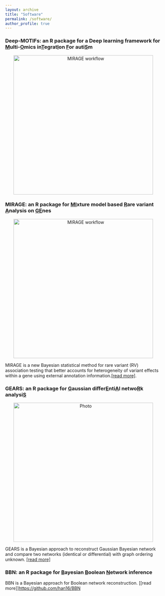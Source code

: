 ```yaml
---
layout: archive
title: "Software"
permalink: /software/
author_profile: true
---
```





### Deep-MOTIFs: an R package for a Deep learning framework for <ins>M</ins>ulti-<ins>O</ins>mics in<ins>T</ins>egrat<ins>I</ins>on <ins>F</ins>or auti<ins>S</ins>m

<p align="center">
  <a href="https://xinhe-lab.github.io/mirage/" target="_blank">
    <img src="https://han16.github.io/shengtonghan.github.io/images/deep-motifs.png?raw=true" 
         alt="MIRAGE workflow" style="width: 450px;">
  </a>
</p>



### MIRAGE: an R package for <ins>MI</ins>xture model based <ins>R</ins>are variant <ins>A</ins>nalysis on <ins>GE</ins>nes

<p align="center">
  <a href="https://xinhe-lab.github.io/mirage/" target="_blank">
    <img src="https://han16.github.io/shengtonghan.github.io/images/MIRAGEworkflow.png?raw=true" 
         alt="MIRAGE workflow" style="width: 450px;">
  </a>
</p>

MIRAGE is a new Bayesian statistical method for rare variant (RV) association testing that better accounts for heterogeneity of variant effects within a gene using external annotation information.[[read more]](https://xinhe-lab.github.io/mirage/index.html). 



### GEARS: an R package for  <ins>G</ins>aussian differ<ins>E</ins>nti<ins>A</ins>l netwo<ins>R</ins>k analysi<ins>S</ins>

<p align="center">
  <img src="https://han16.github.io/shengtonghan.github.io/images/gears.png?raw=true" alt="Photo" style="width: 450px;"/> 
</p>

GEARS is a Bayesian approach to reconstruct Gaussian Bayesian network and compare two networks (identical or differential) with graph ordering unknown. [[read more]](https://github.com/han16/GEARS)

### BBN: an R package for <ins>B</ins>ayesian  <ins>B</ins>oolean  <ins>N</ins>etwork inference

BBN is a Bayesian approach for Boolean network reconstruction. [[read more]]https://github.com/han16/BBN


